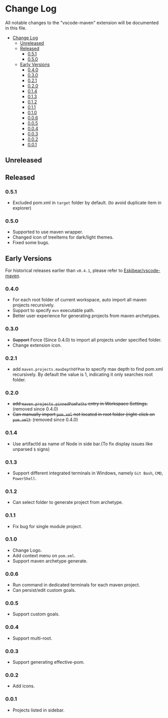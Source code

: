 # Change Log
All notable changes to the "vscode-maven" extension will be documented in this file.
- [Change Log](#change-log)
    - [Unreleased](#unreleased)
    - [Released](#released)
        - [0.5.1](#051)
        - [0.5.0](#050)
    - [Early Versions](#early-versions)
        - [0.4.0](#040)
        - [0.3.0](#030)
        - [0.2.1](#021)
        - [0.2.0](#020)
        - [0.1.4](#014)
        - [0.1.3](#013)
        - [0.1.2](#012)
        - [0.1.1](#011)
        - [0.1.0](#010)
        - [0.0.6](#006)
        - [0.0.5](#005)
        - [0.0.4](#004)
        - [0.0.3](#003)
        - [0.0.2](#002)
        - [0.0.1](#001)

## Unreleased

## Released

### 0.5.1
- Excluded pom.xml in `target` folder by default. (to avoid duplicate item in explorer)

### 0.5.0
- Supported to use maven wrapper.
- Changed icon of treeItems for dark/light themes.
- Fixed some bugs.

## Early Versions
For historical releases earlier than `v0.4.1`, please refer to [Eskibear/vscode-maven](https://github.com/Eskibear/vscode-maven/releases).

### 0.4.0
- For each root folder of current workspace, auto import all maven projects recursively.
- Support to specify `mvn` executable path.
- Better user experience for generating projects from maven archetypes.

### 0.3.0
- ~~Support~~ Force (Since 0.4.0) to import all projects under specified folder.
- Change extension icon.

### 0.2.1
- add `maven.projects.maxDepthOfPom` to specify max depth to find pom.xml recursively. By default the value is 1, indicating it only searches root folder.

### 0.2.0
- ~~add `maven.projects.pinnedPomPaths` entry in Workspace Settings.~~ (removed since 0.4.0)
- ~~Can manually import `pom.xml` not located in root folder (right-click on `pom.xml`).~~ (removed since 0.4.0)

### 0.1.4
- Use artifactId as name of Node in side bar.(To fix display issues like unparsed `$` signs)

### 0.1.3
- Support different integrated terminals in Windows, namely `Git Bash`, `CMD`, `PowerShell`.

### 0.1.2
- Can select folder to generate project from archetype.

### 0.1.1
- Fix bug for single module project.

### 0.1.0
- Change Logo.
- Add context menu on `pom.xml`.
- Support maven archetype generate.

### 0.0.6 
- Run command in dedicated terminals for each maven project.
- Can persist/edit custom goals.

### 0.0.5 
- Support custom goals.

### 0.0.4 
- Support multi-root.

### 0.0.3
- Support generating effective-pom.

### 0.0.2
- Add icons.

### 0.0.1
- Projects listed in sidebar.
